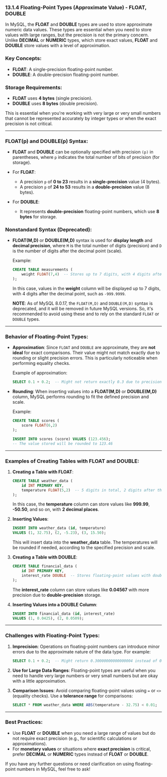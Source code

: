 ### 13.1.4 **Floating-Point Types (Approximate Value) - FLOAT, DOUBLE**

In MySQL, the **FLOAT** and **DOUBLE** types are used to store approximate numeric data values. These types are essential when you need to store values with large ranges, but the precision is not the primary concern. Unlike **DECIMAL** or **NUMERIC** types, which store exact values, **FLOAT** and **DOUBLE** store values with a level of approximation.

### Key Concepts:
- **FLOAT**: A single-precision floating-point number.
- **DOUBLE**: A double-precision floating-point number.
  
### Storage Requirements:
- **FLOAT** uses **4 bytes** (single precision).
- **DOUBLE** uses **8 bytes** (double precision).
  
This is essential when you're working with very large or very small numbers that cannot be represented accurately by integer types or when the exact precision is not critical.

---

### **FLOAT(p)** and **DOUBLE(p)** Syntax:
- **FLOAT** and **DOUBLE** can be optionally specified with precision `(p)` in parentheses, where `p` indicates the total number of bits of precision (for storage).
- For **FLOAT**:
  - A precision `p` of **0 to 23** results in a **single-precision** value (4 bytes).
  - A precision `p` of **24 to 53** results in a **double-precision** value (8 bytes).
  
- For **DOUBLE**:
  - It represents **double-precision** floating-point numbers, which use **8 bytes** for storage.

### Nonstandard Syntax (Deprecated):
- **FLOAT(M,D)** or **DOUBLE(M,D)** syntax is used for **display length** and **decimal precision**, where `M` is the total number of digits (precision) and `D` is the number of digits after the decimal point (scale).
  
  Example:
  ```sql
  CREATE TABLE measurements (
      weight FLOAT(7,4)  -- Stores up to 7 digits, with 4 digits after the decimal point.
  );
  ```

  In this case, values in the **weight** column will be displayed up to 7 digits, with 4 digits after the decimal point, such as `-999.9999`.

  **NOTE**: As of MySQL 8.0.17, the `FLOAT(M,D)` and `DOUBLE(M,D)` syntax is deprecated, and it will be removed in future MySQL versions. So, it's recommended to avoid using these and to rely on the standard `FLOAT` or `DOUBLE` types.

---

### **Behavior of Floating-Point Types**:
- **Approximation**: Since `FLOAT` and `DOUBLE` are approximate, they are **not ideal** for exact comparisons. Their value might not match exactly due to rounding or slight precision errors. This is particularly noticeable when performing equality checks.
  
  Example of approximation:
  ```sql
  SELECT 0.1 + 0.2;  -- Might not return exactly 0.3 due to precision issues.
  ```

- **Rounding**: When inserting values into a **FLOAT(M,D)** or **DOUBLE(M,D)** column, MySQL performs rounding to fit the defined precision and scale.

  Example:
  ```sql
  CREATE TABLE scores (
      score FLOAT(6,2)
  );

  INSERT INTO scores (score) VALUES (123.456);
  -- The value stored will be rounded to 123.46
  ```

---

### **Examples of Creating Tables with FLOAT and DOUBLE**:

1. **Creating a Table with FLOAT**:
   ```sql
   CREATE TABLE weather_data (
       id INT PRIMARY KEY,
       temperature FLOAT(5,2)  -- 5 digits in total, 2 digits after the decimal point
   );
   ```

   In this case, the **temperature** column can store values like **999.99**, **-50.50**, and so on, with **2 decimal places**.

2. **Inserting Values**:
   ```sql
   INSERT INTO weather_data (id, temperature)
   VALUES (1, 32.75), (2, -5.23), (3, 15.50);
   ```

   This will insert data into the **weather_data** table. The temperatures will be rounded if needed, according to the specified precision and scale.

3. **Creating a Table with DOUBLE**:
   ```sql
   CREATE TABLE financial_data (
       id INT PRIMARY KEY,
       interest_rate DOUBLE  -- Stores floating-point values with double precision
   );
   ```

   The **interest_rate** column can store values like **0.04567** with more precision due to **double-precision** storage.

4. **Inserting Values into a DOUBLE Column**:
   ```sql
   INSERT INTO financial_data (id, interest_rate)
   VALUES (1, 0.0425), (2, 0.0509);
   ```

---

### **Challenges with Floating-Point Types**:
1. **Imprecision**: Operations on floating-point numbers can introduce minor errors due to the approximate nature of the data type. For example:
   ```sql
   SELECT 0.1 + 0.2;  -- Might return 0.30000000000000004 instead of 0.3
   ```

2. **Use for Large Data Ranges**: Floating-point types are useful when you need to handle very large numbers or very small numbers but are okay with a little approximation.

3. **Comparison Issues**: Avoid comparing floating-point values using `=` or `<>` (equality checks). Use a **tolerance range** for comparisons:
   ```sql
   SELECT * FROM weather_data WHERE ABS(temperature - 32.75) < 0.01;
   ```

---

### **Best Practices**:
- Use **FLOAT** or **DOUBLE** when you need a large range of values but do not require exact precision (e.g., for scientific calculations or approximations).
- For **monetary values** or situations where **exact precision** is critical, prefer **DECIMAL** or **NUMERIC** types instead of **FLOAT** or **DOUBLE**.
  
If you have any further questions or need clarification on using floating-point numbers in MySQL, feel free to ask!
